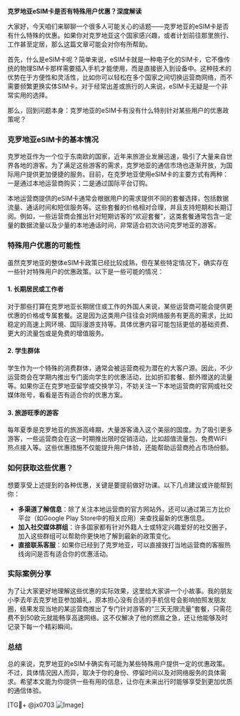 **克罗地亚eSIM卡是否有特殊用户优惠？深度解读**

大家好，今天咱们来聊聊一个很多人可能关心的话题——克罗地亚的eSIM卡是否有什么特殊的优惠。如果你对克罗地亚这个国家感兴趣，或者计划前往那里旅行、工作甚至定居，那么这篇文章可能会对你有所帮助。

首先，什么是eSIM卡呢？简单来说，eSIM卡就是一种电子化的SIM卡，它不像传统的物理SIM卡那样需要插入手机才能使用，而是直接嵌入到设备中。这种技术的优势在于方便性和灵活性，比如你可以轻松在多个国家之间切换运营商网络，而不需要频繁更换实体SIM卡。对于经常出差或旅行的人来说，eSIM卡无疑是一个非常实用的选择。

那么，回到问题本身：克罗地亚的eSIM卡有没有什么特别针对某些用户的优惠政策呢？

### 克罗地亚eSIM卡的基本情况

克罗地亚作为一个位于东南欧的国家，近年来旅游业发展迅速，吸引了大量来自世界各地的游客。为了满足这些游客的需求，克罗地亚的通信市场也逐渐开放，为国际用户提供更加便捷的服务。目前，在克罗地亚使用eSIM卡的主要方式有两种：一是通过本地运营商购买；二是通过国际平台订购。

本地运营商提供的eSIM卡通常会根据用户的需求提供不同的套餐选择，包括数据流量、通话时间和短信服务等。这些套餐的价格相对合理，并且支持短期和长期订阅。例如，一些运营商会推出针对短期访客的“欢迎套餐”，这类套餐通常包含一定量的数据流量以及少量的本地通话时间，非常适合初次访问克罗地亚的游客。

### 特殊用户优惠的可能性

虽然克罗地亚的整体eSIM卡政策已经比较成熟，但在某些特定情况下，确实存在一些针对特殊用户的优惠政策。以下是一些可能的情况：

#### 1. **长期居民或工作者**
对于那些打算在克罗地亚长期居住或工作的外国人来说，某些运营商可能会提供更优惠的价格或专属套餐。这是因为这类用户往往会对网络服务有更高的需求，比如稳定的高速上网环境、国际漫游支持等。具体优惠内容可能包括更低的基础资费、更大的流量包或是免费的增值服务。

#### 2. **学生群体**
学生作为一个特殊的消费群体，通常会被运营商视为潜在的大客户源。因此，不少运营商会在学期内推出专门面向学生的优惠活动，比如折扣套餐、额外赠送的流量等。如果你正在克罗地亚留学或交换学习，不妨关注一下本地运营商的官网或社交媒体账号，看看是否有适合你的优惠方案。

#### 3. **旅游旺季的游客**
每年夏季是克罗地亚的旅游高峰期，大量游客涌入这个美丽的国度。为了吸引更多游客，一些运营商会在这一时期推出限时促销活动，比如超值流量包、免费WiFi热点接入等。这些优惠措施不仅能提升用户体验，还能帮助运营商抢占市场份额。

### 如何获取这些优惠？

想要享受上述提到的各种优惠，关键是要提前做好功课。以下几点建议或许能帮到你：

- **多渠道了解信息**：除了关注本地运营商的官方网站外，还可以通过第三方比价平台（如Google Play Store中的相关应用）来查找最新的优惠信息。
- **加入社交媒体群组**：许多国家都有针对外籍人士或特定兴趣爱好的社交圈子，加入这些群组可以帮助你更快地了解到最新的政策变化。
- **直接联系客服**：如果你已经到了克罗地亚，可以直接拨打当地运营商的客服热线询问是否有适合你的优惠活动。

### 实际案例分享

为了让大家更好地理解这些优惠的实际效果，这里给大家讲一个小故事。我的朋友小李去年去克罗地亚参加婚礼，原本担心没有合适的手机信号会影响拍照发朋友圈，结果发现当地的某运营商推出了专门针对游客的“三天无限流量”套餐，只需花费不到50欧元就能畅享高速网络。这不仅解决了他的燃眉之急，还让他能够及时记录下每一个精彩瞬间。

### 总结

总的来说，克罗地亚的eSIM卡确实有可能为某些特殊用户提供一定的优惠政策。不过，具体情况因人而异，取决于你的身份、停留时间以及对网络服务的具体需求。希望本文能为你提供一些有用的信息，让你在未来出行时能够享受到更加优质的通信体验。

[TG💪+ @jx0703 ![Image](https://github.com/user-attachments/assets/dbca1d08-cadb-493c-b0ec-ad6f7a83f270)]